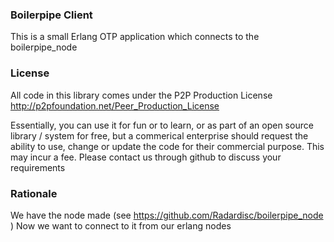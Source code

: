 ### Boilerpipe Client

This is a small Erlang OTP application which connects to the boilerpipe_node

### License
All code in this library comes under the P2P Production License 
http://p2pfoundation.net/Peer_Production_License

Essentially, you can use it for fun or to learn, or as part of an open source library / system for free, 
but a commerical enterprise should request the ability to use, change or update the code for their commercial purpose. 
This may incur a fee. Please contact us through github to discuss your requirements

### Rationale

We have the node made (see https://github.com/Radardisc/boilerpipe_node )
Now we want to connect to it from our erlang nodes


